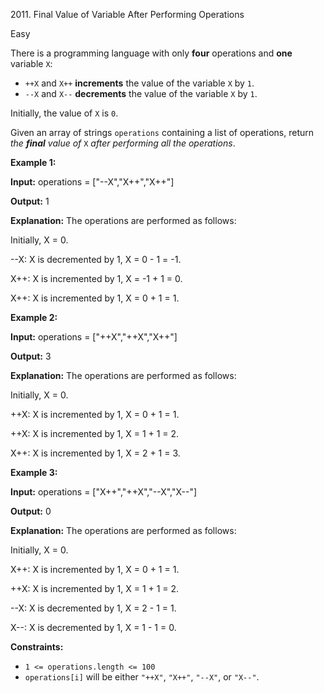 2011\. Final Value of Variable After Performing Operations

Easy

There is a programming language with only **four** operations and **one** variable `X`:

*   `++X` and `X++` **increments** the value of the variable `X` by `1`.
*   `--X` and `X--` **decrements** the value of the variable `X` by `1`.

Initially, the value of `X` is `0`.

Given an array of strings `operations` containing a list of operations, return _the **final** value of_ `X` _after performing all the operations_.

**Example 1:**

**Input:** operations = ["--X","X++","X++"]

**Output:** 1

**Explanation:** The operations are performed as follows:

Initially, X = 0.

--X: X is decremented by 1, X = 0 - 1 = -1.

X++: X is incremented by 1, X = -1 + 1 = 0.

X++: X is incremented by 1, X = 0 + 1 = 1.

**Example 2:**

**Input:** operations = ["++X","++X","X++"]

**Output:** 3

**Explanation:** The operations are performed as follows:

Initially, X = 0.

++X: X is incremented by 1, X = 0 + 1 = 1.

++X: X is incremented by 1, X = 1 + 1 = 2.

X++: X is incremented by 1, X = 2 + 1 = 3.

**Example 3:**

**Input:** operations = ["X++","++X","--X","X--"]

**Output:** 0

**Explanation:** The operations are performed as follows:

Initially, X = 0.

X++: X is incremented by 1, X = 0 + 1 = 1.

++X: X is incremented by 1, X = 1 + 1 = 2.

--X: X is decremented by 1, X = 2 - 1 = 1.

X--: X is decremented by 1, X = 1 - 1 = 0.

**Constraints:**

*   `1 <= operations.length <= 100`
*   `operations[i]` will be either `"++X"`, `"X++"`, `"--X"`, or `"X--"`.
